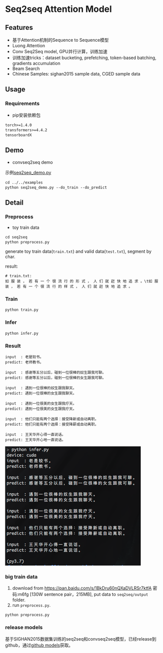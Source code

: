 # Seq2seq Attention Model


## Features

* 基于Attention机制的Sequence to Sequence模型
* Luong Attention
* Conv Seq2Seq model, GPU并行计算，训练加速
* 训练加速tricks：dataset bucketing, prefetching, token-based batching, gradients accumulation
* Beam Search
* Chinese Samples: sighan2015 sample data, CGED sample data

## Usage

### Requirements
* pip安装依赖包
```
torch>=1.4.0
transformers>=4.4.2
tensorboardX
```

## Demo

- convseq2seq demo

示例[seq2seq_demo.py](../../examples/seq2seq_demo.py)
```
cd ../../examples
python seq2seq_demo.py --do_train --do_predict
```

## Detail

### Preprocess


- toy train data
```
cd seq2seq
python preprocess.py
```

generate toy train data(`train.txt`) and valid data(`test.txt`), segment by char.

result:
```
# train.txt:
如 服 装 ， 若 有 一 个 很 流 行 的 形 式 ， 人 们 就 赶 快 地 追 求 。\t如 服 装 ， 若 有 一 个 很 流 行 的 样 式 ， 人 们 就 赶 快 地 追 求 。
```

### Train

```
python train.py
```

### Infer
```
python infer.py

```


### Result
```
input  : 老是较书。
predict: 老师教书。

input  : 感谢等五分以后，碰到一位很棒的奴生跟我可聊。
predict: 感谢等五分以后，碰到一位很棒的女生跟我可聊。

input  : 遇到一位很棒的奴生跟我聊天。
predict: 遇到一位很棒的女生跟我聊天。

input  : 遇到一位很美的女生跟我疗天。
predict: 遇到一位很美的女生跟我疗天。

input  : 他们只能有两个选择：接受降新或自动离职。
predict: 他们只能有两个选择：接受降薪或自动离职。

input  : 王天华开心得一直说话。
predict: 王天华开心地一直说话。

```
![result image](../../docs/git_image/convseq2seq_ret.png)


### big train data

1. download from https://pan.baidu.com/s/1BkDru60nQXaDVLRSr7ktfA  密码:m6fg [130W sentence pair，215MB], put data to `seq2seq/output` folder.
2. run `preprocess.py`.
```
python preprocess.py
```

### release models

基于SIGHAN2015数据集训练的seq2seq和convseq2seq模型，已经release到github，通过[github models]()获取。
